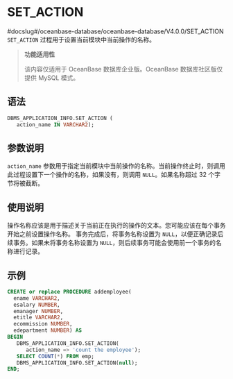 # SET_ACTION
#docslug#/oceanbase-database/oceanbase-database/V4.0.0/SET_ACTION
`SET_ACTION` 过程用于设置当前模块中当前操作的名称。

>**功能适用性**
>
>该内容仅适用于 OceanBase 数据库企业版。OceanBase 数据库社区版仅提供 MySQL 模式。

## 语法 

```sql
DBMS_APPLICATION_INFO.SET_ACTION (
   action_name IN VARCHAR2); 
```


## 参数说明 

`action_name` 参数用于指定当前模块中当前操作的名称。当前操作终止时，则调用此过程设置下一个操作的名称，如果没有，则调用 `NULL`。如果名称超过 32 个字节将被截断。

## 使用说明

操作名称应该是用于描述关于当前正在执行的操作的文本。您可能应该在每个事务开始之前设置操作名称。
事务完成后，将事务名称设置为 `NULL`，以便正确记录后续事务。如果未将事务名称设置为 `NULL`，则后续事务可能会使用前一个事务的名称进行记录。

## 示例 

```sql
CREATE or replace PROCEDURE addemployee( 
  ename VARCHAR2, 
  esalary NUMBER, 
  emanager NUMBER, 
  etitle VARCHAR2, 
  ecommission NUMBER, 
  edepartment NUMBER) AS 
BEGIN 
   DBMS_APPLICATION_INFO.SET_ACTION(
      action_name => 'count the employee'); 
   SELECT COUNT(*) FROM emp;
   DBMS_APPLICATION_INFO.SET_ACTION(null);    
END;
```


